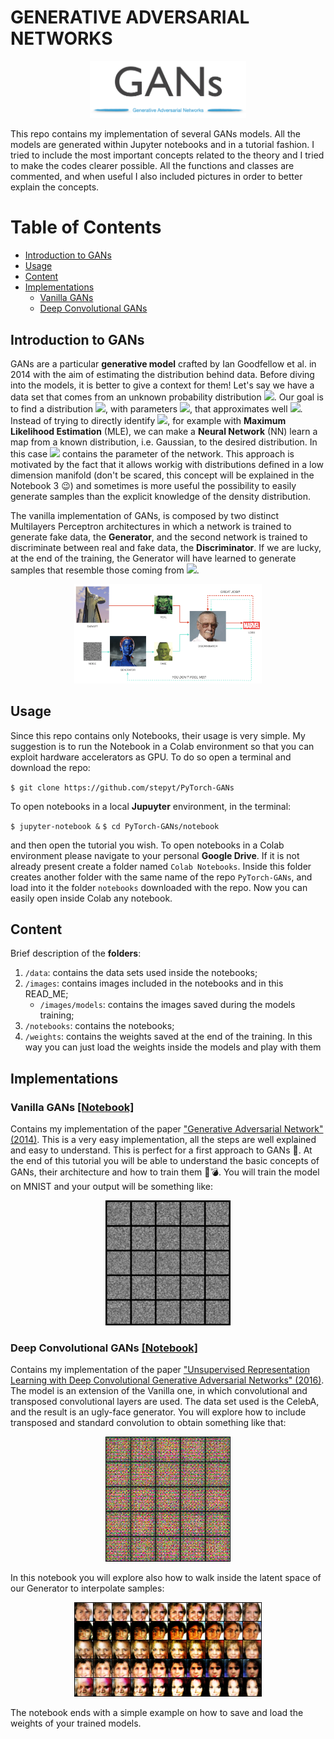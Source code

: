 # GENERATIVE ADVERSARIAL NETWORKS

<p align="center">
  <img src="/images/gan.png" width="250">
<p/>

This repo contains my implementation of several GANs models. All the models are generated within Jupyter notebooks and in a tutorial fashion. I tried to include the most important concepts related to the theory and I tried to make the codes clearer possible. All the functions and classes are commented, and when useful I also included pictures in order to better explain the concepts.

# Table of Contents

* [Introduction to GANs](#introduction-to-gans)
* [Usage](#usage)
* [Content](#content)
* [Implementations](#implementations)
  - [Vanilla GANs](#vanilla-gans)
  - [Deep Convolutional GANs](#deep-convolutional-gans)

## Introduction to GANs
GANs are a particular __generative model__ crafted by Ian Goodfellow et al. in 2014 with the aim of estimating the distribution behind data. Before diving into the models, it is better to give a context for them! Let's say we have a data set that comes from an unknown probability distribution <img src="https://render.githubusercontent.com/render/math?math=P_{data}">. Our goal is to find a distribution <img src="https://render.githubusercontent.com/render/math?math=P_{\theta}">, with parameters <img src="https://render.githubusercontent.com/render/math?math=\theta">, that approximates well <img src="https://render.githubusercontent.com/render/math?math=P_{data}">. Instead of trying to directly identify <img src="https://render.githubusercontent.com/render/math?math=P_{\theta}">, for example with __Maximum Likelihood Estimation__ (MLE), we can make a __Neural Network__ (NN) learn a map from a known distribution, i.e. Gaussian, to the desired distribution. In this case <img src="https://render.githubusercontent.com/render/math?math=\theta"> contains the parameter of the network. This approach is motivated by the fact that it allows workig with distributions defined in a low dimension manifold (don't be scared, this concept will be explained in the Notebook 3 :wink:) and sometimes is more useful the possibility to easily generate samples than the explicit knowledge of the density distribution.

The vanilla implementation of GANs, is composed by two distinct Multilayers Perceptron architectures in which a network is trained to generate fake data, the __Generator__, and the second network is trained to discriminate between real and fake data, the __Discriminator__. If we are lucky, at the end of the training, the Generator will have learned to generate samples that resemble those coming from <img src="https://render.githubusercontent.com/render/math?math=P_{data}">.

<p align="center">
  <img src="/images/simple-gan.png" width="300">
<p/>

## Usage

Since this repo contains only Notebooks, their usage is very simple. My suggestion is to run the Notebook in a Colab environment so that you can exploit hardware accelerators as GPU. To do so open a terminal and download the repo:

`$ git clone https://github.com/stepyt/PyTorch-GANs`

To open notebooks in a local __Jupuyter__ environment, in the terminal:

`$ jupyter-notebook &`
`$ cd PyTorch-GANs/notebook`

and then open the tutorial you wish. To open notebooks in a Colab environment please navigate to your personal __Google Drive__. If it is not already present create a folder named `Colab Notebooks`. Inside this folder creates another folder with the same name of the repo `PyTorch-GANs`, and load into it the folder `notebooks` downloaded with the repo. Now you can easily open inside Colab any notebook.

## Content

Brief description of the __folders__:
1. `/data`: contains the data sets used inside the notebooks;
2. `/images`: contains images included in the notebooks and in this READ_ME;
   * `/images/models`: contains the images saved during the models training;
3. `/notebooks`: contains the notebooks;
4. `/weights`: contains the weights saved at the end of the training. In this way you can just load the weights inside the models and play with them

## Implementations

### Vanilla GANs [[Notebook]](notebooks/Vanilla-GANs.ipynb)
Contains my implementation of the paper ["Generative Adversarial Network" (2014)](https://arxiv.org/abs/1406.2661). This is a very easy implementation, all the steps are well explained and easy to understand. This is perfect for a first approach to GANs :rocket:. At the end of this tutorial you will be able to understand the basic concepts of GANs, their architecture and how to train them 🧠:bomb:. You will train the model on MNIST and your output will be something like:

<p align="center">
  <img src="/images/models/gan/gan_gif.gif" width="200">
</p>

### Deep Convolutional GANs [[Notebook]](notebooks/DCGANs.ipynb)
Contains my implementation of the paper ["Unsupervised Representation Learning with Deep Convolutional Generative Adversarial Networks" (2016)](https://arxiv.org/abs/1511.06434). The model is an extension of the Vanilla one, in which convolutional and transposed convolutional layers are used. The data set used is the CelebA, and the result is an ugly-face generator. You will explore how to include transposed and standard convolution to obtain something like that:

<p align="center">
  <img src="/images/models/dcgan/dcgan_gif.gif" width="200">
</p>

In this notebook you will explore also how to walk inside the latent space of our Generator to interpolate samples:

<p align="center">
  <img src="/images/models/dcgan/interpolation.png" width="300">
</p>

The notebook ends with a simple example on how to save and load the weights of your trained models.
